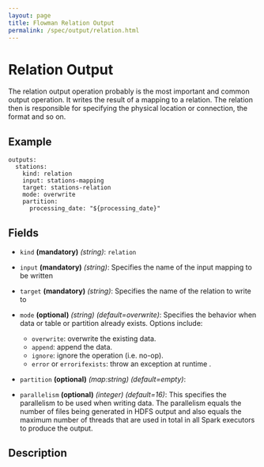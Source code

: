 ```yaml
---
layout: page
title: Flowman Relation Output
permalink: /spec/output/relation.html
---
```

# Relation Output

The relation output operation probably is the most important and common output operation. It 
writes the result of a mapping to a relation. The relation then is responsible for specifying
the physical location or connection, the format and so on.

## Example

```
outputs:
  stations:
    kind: relation
    input: stations-mapping
    target: stations-relation
    mode: overwrite
    partition:
      processing_date: "${processing_date}"
```

## Fields

* `kind` **(mandatory)** *(string)*: `relation`

* `input` **(mandatory)** *(string)*: 
Specifies the name of the input mapping to be written

* `target` **(mandatory)** *(string)*: 
Specifies the name of the relation to write to

* `mode` **(optional)** *(string)* *(default=overwrite)*: 
Specifies the behavior when data or table or partition already exists. Options include:
  * `overwrite`: overwrite the existing data.
  * `append`: append the data.
  * `ignore`: ignore the operation (i.e. no-op).
  * `error` or `errorifexists`: throw an exception at runtime . 

* `partition` **(optional)** *(map:string)* *(default=empty)*:

* `parallelism` **(optional)** *(integer)* *(default=16)*:
This specifies the parallelism to be used when writing data. The parallelism equals the number
of files being generated in HDFS output and also equals the maximum number of threads that
are used in total in all Spark executors to produce the output.


## Description
